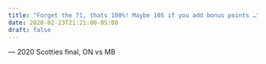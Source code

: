 ```yaml
---
title: "Forget the 71, thats 100%! Maybe 105 if you add bonus points …"
date: 2020-02-23T21:21:00-05:00
draft: false
---
```

— 2020 Scotties final, ON vs MB